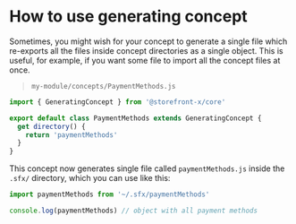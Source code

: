 # How to use generating concept

Sometimes, you might wish for your concept to generate a single file which re-exports all the files inside concept directories as a single object. This is useful, for example, if you want some file to import all the concept files at once.

> `my-module/concepts/PaymentMethods.js`

```js
import { GeneratingConcept } from '@storefront-x/core'

export default class PaymentMethods extends GeneratingConcept {
  get directory() {
    return 'paymentMethods'
  }
}
```

This concept now generates single file called `paymentMethods.js` inside the `.sfx/` directory, which you can use like this:

```ts
import paymentMethods from '~/.sfx/paymentMethods'

console.log(paymentMethods) // object with all payment methods
```
